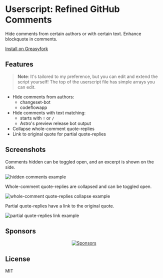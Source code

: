 # Userscript: Refined GitHub Comments

Hide comments from certain authors or with certain text. Enhance blockquote in comments.

[Install on Greasyfork](https://greasyfork.org/en/scripts/465056-refined-github-comments)

## Features

> **Note**: It's tailored to my preference, but you can edit and extend the script yourself! The top of the userscript file has simple arrays you can edit.

- Hide comments from authors:
  - changeset-bot
  - codeflowapp
- Hide comments with text matching:
  - starts with `!` or `/`
  - Astro's preview release bot output
- Collapse whole-comment quote-replies
- Link to original quote for partial quote-replies

## Screenshots

Comments hidden can be toggled open, and an excerpt is shown on the side.

![hidden comments example](https://user-images.githubusercontent.com/34116392/235110127-e1ee1156-49a2-44cc-8270-242542b25026.png)

Whole-comment quote-replies are collapsed and can be toggled open.

![whole-comment quote-replies collapse example](https://user-images.githubusercontent.com/34116392/235340992-4215dbb6-8360-400f-9550-4b5633a2236e.png)

Partial quote-replies have a link to the original quote.

![partial quote-replies link example](https://user-images.githubusercontent.com/34116392/235341036-8693397c-5bc7-4342-91d2-34c36861cc37.png)

## Sponsors

<p align="center">
  <a href="https://bjornlu.com/sponsors.svg">
    <img src="https://bjornlu.com/sponsors.svg" alt="Sponsors" />
  </a>
</p>

## License

MIT
